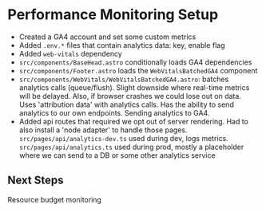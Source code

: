 # Performance Monitoring Setup

- Created a GA4 account and set some custom metrics
- Added `.env.*` files that contain analytics data: key, enable flag
- Added `web-vitals` dependency
- `src/components/BaseHead.astro` conditionally loads GA4 dependencies
- `src/components/Footer.astro` loads the `WebVitalsBatchedGA4` component
- `src/components/WebVitals/WebVitalsBatchedGA4.astro`: batches analytics calls (queue/flush). Slight downside where real-time metrics will be delayed. Also, if browser crashes we could lose out on data. Uses 'attribution data' with analytics calls. Has the ability to send analytics to our own endpoints. Sending analytics to GA4.
- Added api routes that required we opt out of server rendering. Had to also install a 'node adapter' to handle those pages. `src/pages/api/analytics-dev.ts` used during dev, logs metrics. `src/pages/api/analytics.ts` used during prod, mostly a placeholder where we can send to a DB or some other analytics service

## Next Steps

Resource budget monitoring
